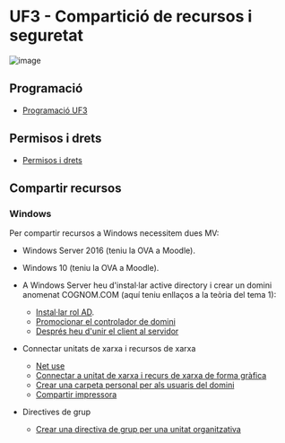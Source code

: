# UF3 - Compartició de recursos i seguretat

![image](https://github.com/XaSaFa/MP04/assets/110727546/1dcee92e-e0ca-46a9-9115-3c300955b547)

## Programació

- [Programació UF3](programacio.md)

## Permisos i drets

- [Permisos i drets](permisos_i_drets.md)

## Compartir recursos

### Windows

Per compartir recursos a Windows necessitem dues MV:
- Windows Server 2016 (teniu la OVA a Moodle).
- Windows 10 (teniu la OVA a Moodle).

- A Windows Server heu d'instal·lar active directory i crear un domini anomenat COGNOM.COM (aquí teniu enllaços a la teòria del tema 1):
  - [Instal·lar rol AD](https://github.com/XaSaFa/MP04/blob/main/uf1/instalar_domini.md).
  - [Promocionar el controlador de domini](https://github.com/XaSaFa/MP04/blob/main/uf1/instalar_domini2.md)
  - [Després heu d'unir el client al servidor](https://github.com/XaSaFa/MP04/blob/main/uf1/conectar_client_a_domini.md)

- Connectar unitats de xarxa i recursos de xarxa
  - [Net use](connectar_unitat_xarxa.md)
  - [Connectar a unitat de xarxa i recurs de xarxa de forma gràfica](connectar_unitat_xarxa_visual.md)
  - [Crear una carpeta personal per als usuaris del domini](carpeta_personal_windows.md)
  - [Compartir impressora](compartir_impressora.md)

- Directives de grup
  - [Crear una directiva de grup per una unitat organitzativa](directives.md)
  
